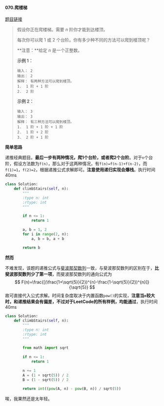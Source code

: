 #### 070.爬楼梯
[题目链接](https://leetcode-cn.com/problems/climbing-stairs/)
> 假设你正在爬楼梯。需要 *n* 阶你才能到达楼顶。
>
> 每次你可以爬 1 或 2 个台阶。你有多少种不同的方法可以爬到楼顶呢？
>
> **注意：**给定 *n* 是一个正整数。
>
> **示例 1：**
>
> ```
> 输入： 2
> 输出： 2
> 解释： 有两种方法可以爬到楼顶。
> 1.  1 阶 + 1 阶
> 2.  2 阶
> ```
>
> **示例 2：**
>
> ```
> 输入： 3
> 输出： 3
> 解释： 有三种方法可以爬到楼顶。
> 1.  1 阶 + 1 阶 + 1 阶
> 2.  1 阶 + 2 阶
> 3.  2 阶 + 1 阶
> ```

**简单思路**

递推经典题目。**最后一步有两种情况，爬1个台阶，或者爬2个台阶**。对于```n```个台阶，假设方法数为```f(n)```，那么对于这两种情况，有```f(n)=f(n-1)+f(n-2)```，而```f(1)=1```，```f(2)=2```，根据递推公式求解即可。**注意使用递归实现会爆栈**。执行时间40ms

```python
class Solution:
    def climbStairs(self, n):
        """
        :type n: int
        :rtype: int
        """
        
        if n <= 1:
            return 1
        
        a, b = 1, 2
        for i in range(2, n):
            a, b = b, a + b
        
        return b
```

**然而**

不难发现，该题的递推公式与[斐波那契数列](https://baike.baidu.com/item/%E6%96%90%E6%B3%A2%E9%82%A3%E5%A5%91%E6%95%B0%E5%88%97)一致，与斐波那契数列的区别在于，**比斐波那契数列少了第一项**，而斐波那契数列的通向公式为
$$
F(n)=\frac{[(\frac{1+\sqrt{5}}{2})^{n}-\frac{1-\sqrt{5}}{2})^{n}]}{\sqrt{5}}
$$
故可直接代入公式求解。时间复杂度取决于内置函数```pow()```的实现，**注意当```n```较大时，和递推结果会有偏差，不过对于LeetCode的所有样例，均能通过**，执行时间40ms

```python
class Solution:
    def climbStairs(self, n):
        """
        :type n: int
        :rtype: int
        """
        
        from math import sqrt
        
        if n <= 1:
            return 1
        
        n += 1
        A = (1 + sqrt(5)) / 2
        B = (1 - sqrt(5)) / 2
        
        return int((pow(A, n) - pow(B, n)) / sqrt(5))
```

唉，我果然还是太年轻。
